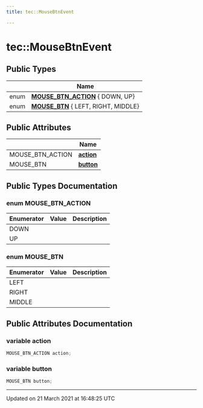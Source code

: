 ```yaml
---
title: tec::MouseBtnEvent

---
```


# tec::MouseBtnEvent



## Public Types

|                | Name           |
| -------------- | -------------- |
| enum| **[MOUSE_BTN_ACTION](/engine/Classes/structtec_1_1_mouse_btn_event/#enum-mouse_btn_action)** { DOWN, UP} |
| enum| **[MOUSE_BTN](/engine/Classes/structtec_1_1_mouse_btn_event/#enum-mouse_btn)** { LEFT, RIGHT, MIDDLE} |

## Public Attributes

|                | Name           |
| -------------- | -------------- |
| MOUSE_BTN_ACTION | **[action](/engine/Classes/structtec_1_1_mouse_btn_event/#variable-action)**  |
| MOUSE_BTN | **[button](/engine/Classes/structtec_1_1_mouse_btn_event/#variable-button)**  |

## Public Types Documentation

### enum MOUSE_BTN_ACTION

| Enumerator | Value | Description |
| ---------- | ----- | ----------- |
| DOWN | |   |
| UP | |   |




### enum MOUSE_BTN

| Enumerator | Value | Description |
| ---------- | ----- | ----------- |
| LEFT | |   |
| RIGHT | |   |
| MIDDLE | |   |




## Public Attributes Documentation

### variable action

```cpp
MOUSE_BTN_ACTION action;
```


### variable button

```cpp
MOUSE_BTN button;
```


-------------------------------

Updated on 21 March 2021 at 16:48:25 UTC